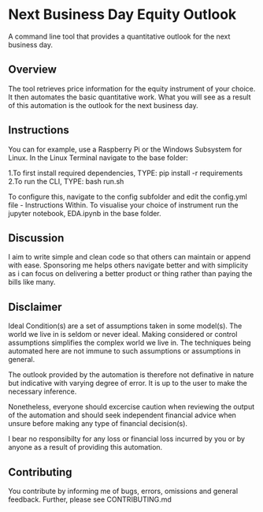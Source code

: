 # Next Business Day Equity Outlook

A command line tool that provides a quantitative outlook for the next business day.

## Overview

The tool retrieves price information for the equity instrument of your choice. It then automates the basic quantitative work. What you will see as a result of this automation is the outlook for the next business day.

## Instructions

You can for example, use a Raspberry Pi or the Windows Subsystem for Linux.
In the Linux Terminal navigate to the base folder:

1.To first install required dependencies, TYPE: pip install -r requirements
2.To run the CLI, TYPE: bash run.sh

To configure this, navigate to the config subfolder and edit the config.yml file - Instructions Within.
To visualise your choice of instrument run the jupyter notebook, EDA.ipynb in the base folder.

## Discussion

I aim to write simple and clean code so that others can maintain or append with ease. Sponsoring me helps others navigate better and with simplicity as i can focus on delivering a better product or thing rather than paying the bills like many.

## Disclaimer

Ideal Condition(s) are a set of assumptions taken in some model(s). The world we live in is seldom or never ideal. Making considered or control assumptions simplifies the complex world we live in. The techniques being automated here are not immune to such assumptions or assumptions in general.

The outlook provided by the automation is therefore not definative in nature but indicative with varying degree of error. It is up to the user to make the necessary inference.

Nonetheless, everyone should excercise caution when reviewing the output of the automation and should seek independent financial advice when unsure before making any type of financial decision(s).

I bear no responsibilty for any loss or financial loss incurred by you or by anyone as a result of providing this automation.

## Contributing

You contribute by informing me of bugs, errors, omissions and general feedback. Further, please see CONTRIBUTING.md
